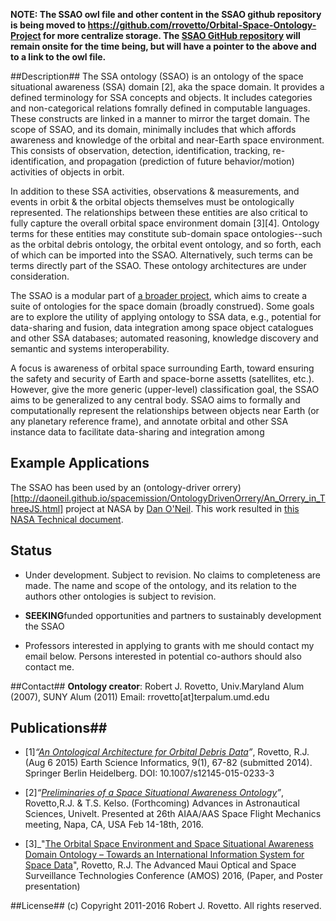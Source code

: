 **NOTE: The SSAO owl file and other content in the SSAO github repository is being moved to https://github.com/rrovetto/Orbital-Space-Ontology-Project for more centralize storage. The [SSAO GitHub repository](https://github.com/rrovetto/space-situational-awareness-domain-ontology) will remain onsite for the time being, but will have a pointer to the above and to a link to the owl file.**

##Description##
The SSA ontology (SSAO) is an ontology of the space situational awareness (SSA) domain [2], aka the space domain. It provides a defined terminology for SSA concepts and objects. It includes categories and non-categorical relations fomrally defined in computable languages. These constructs are linked in a manner to mirror the target domain. The scope of SSAO, and its domain, minimally includes that which affords awareness and knowledge of the orbital and near-Earth space environment. This consists of observation, detection, identification, tracking, re-identification, and propagation (prediction of future behavior/motion) activities of objects in orbit. 

In addition to these SSA activities, observations & measurements, and events in orbit & the orbital objects themselves must be ontologically represented. The relationships between these entities are also critical to fully capture the overall orbital space environment domain [3][4]. Ontology terms for these entities may constitute sub-domain space ontologies--such as the orbital debris ontology, the orbital event ontology, and so forth, each of which can be imported into the SSAO. Alternatively, such terms can be terms directly part of the SSAO. These ontology architectures are under consideration. 

The SSAO is a modular part of [a broader project](http://purl.org/space-ontology), which aims to create a suite of ontologies for the space domain (broadly construed). Some goals are to explore the utility of applying ontology to SSA data, e.g., potential for data-sharing and fusion, data integration among space object catalogues and other SSA databases; automated reasoning, knowledge discovery and semantic and systems interoperability.

A focus is awareness of orbital space surrounding Earth, toward ensuring the safety and security of Earth and space-borne assetts (satellites, etc.). However, give the more generic (upper-level) classification goal, the SSAO aims to be generalized to any central body. SSAO aims to formally and computationally represent the relationships between objects near Earth (or any planetary reference frame), and annotate orbital and other SSA instance data to facilitate data-sharing and integration among

## Example Applications
The SSAO has been used by an (ontology-driver orrery)[http://daoneil.github.io/spacemission/OntologyDrivenOrrery/An_Orrery_in_ThreeJS.html] project at NASA by [Dan O'Neil](https://github.com/daoneil/spacemission/tree/master/OntologyDrivenOrrery). This work resulted in [this NASA Technical document](https://ntrs.nasa.gov/citations/20210000030).

## Status
* Under development. Subject to revision. No claims to completeness are made. The name and scope of the ontology, and its relation to the authors other ontologies is subject to revision. 

* **SEEKING**funded opportunities and partners to sustainably development the SSAO
* Professors interested in applying to grants with me should contact my email below. Persons interested in potential co-authors should also contact me.

##Contact##
**Ontology creator**: Robert J. Rovetto, Univ.Maryland Alum (2007), SUNY Alum (2011)
Email: rrovetto[at]terpalum.umd.edu

## Publications##
* [1]_“[An Ontological Architecture for Orbital Debris Data](http://link.springer.com/article/10.1007/s12145-015-0233-3)”_, Rovetto, R.J. (Aug 6 2015) Earth Science Informatics, 9(1), 67-82 (submitted 2014). Springer Berlin Heidelberg. DOI: 10.1007/s12145-015-0233-3

* [2]_“[Preliminaries of a Space Situational Awareness Ontology](https://arxiv.org/ftp/arxiv/papers/1606/1606.01924.pdf)”_, Rovetto,R.J. & T.S. Kelso. (Forthcoming) Advances in Astronautical Sciences, Univelt. Presented at 26th AIAA/AAS Space Flight Mechanics meeting, Napa, CA, USA Feb 14-18th, 2016.

* [3]_"[The Orbital Space Environment and Space Situational Awareness Domain Ontology – Towards an International Information System for Space Data](http://www.amostech.com/TechnicalPapers/2016/Poster/Rovetto.pdf)", Rovetto, R.J. The Advanced Maui Optical and Space Surveillance Technologies Conference (AMOS) 2016, (Paper, and Poster presentation)

##License##
(c) Copyright 2011-2016 Robert J. Rovetto. All rights reserved.
